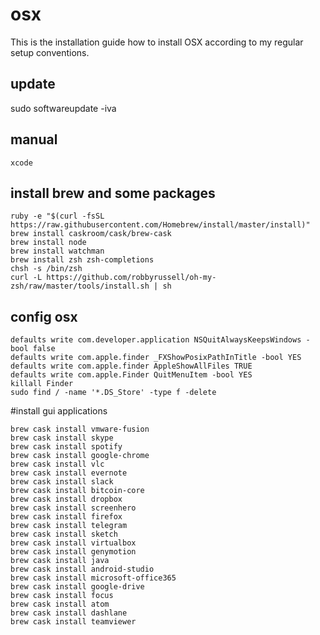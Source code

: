 # osx

This is the installation guide how to install OSX according to my regular setup conventions.

## update

sudo softwareupdate -iva

## manual 
```
xcode
```

## install brew and some packages

```
ruby -e "$(curl -fsSL https://raw.githubusercontent.com/Homebrew/install/master/install)"
brew install caskroom/cask/brew-cask
brew install node
brew install watchman
brew install zsh zsh-completions
chsh -s /bin/zsh
curl -L https://github.com/robbyrussell/oh-my-zsh/raw/master/tools/install.sh | sh
```

## config osx
```
defaults write com.developer.application NSQuitAlwaysKeepsWindows -bool false
defaults write com.apple.finder _FXShowPosixPathInTitle -bool YES
defaults write com.apple.finder AppleShowAllFiles TRUE
defaults write com.apple.Finder QuitMenuItem -bool YES
killall Finder
sudo find / -name '*.DS_Store' -type f -delete
```

#install gui applications

```
brew cask install vmware-fusion
brew cask install skype
brew cask install spotify
brew cask install google-chrome
brew cask install vlc
brew cask install evernote
brew cask install slack
brew cask install bitcoin-core
brew cask install dropbox
brew cask install screenhero
brew cask install firefox
brew cask install telegram
brew cask install sketch
brew cask install virtualbox
brew cask install genymotion
brew cask install java
brew cask install android-studio
brew cask install microsoft-office365
brew cask install google-drive
brew cask install focus
brew cask install atom
brew cask install dashlane
brew cask install teamviewer
```

